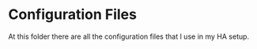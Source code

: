 # Configuration Files

At this folder there are all the configuration files that I use in my HA setup.
